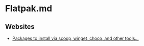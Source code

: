 # Flatpak.md

## Websites

* [Packages to install via scoop, winget, choco, and other tools...](https://gist.github.com/mikepruett3/7ca6518051383ee14f9cf8ae63ba18a7)
